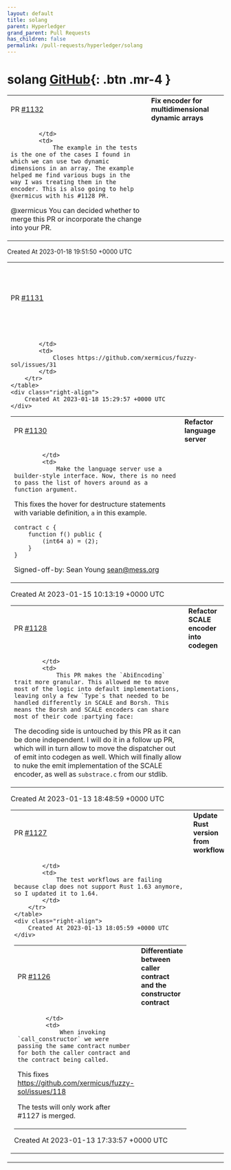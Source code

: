 ```yaml
---
layout: default
title: solang
parent: Hyperledger
grand_parent: Pull Requests
has_children: false
permalink: /pull-requests/hyperledger/solang
---
```


# solang <span class="fs-3 right-align">[GitHub](https://github.com/hyperledger/solang){: .btn .mr-4 }</span>


<div>
    <table>
        <tr>
            <td>
                PR <a href="https://github.com/hyperledger/solang/pull/1132" class=".btn">#1132</a>
            </td>
            <td>
                <b>
                    Fix encoder for multidimensional dynamic arrays
                </b>
            </td>
        </tr>
        <tr>
            <td>
                
            </td>
            <td>
                The example in the tests is the one of the cases I found in which we can use two dynamic dimensions in an array. The example helped me find various bugs in the way I was treating them in the encoder. This is also going to help @xermicus with his #1128 PR.

@xermicus You can decided whether to merge this PR or incorporate the change into your PR.
            </td>
        </tr>
    </table>
    <div class="right-align">
        Created At 2023-01-18 19:51:50 +0000 UTC
    </div>
</div>

<div>
    <table>
        <tr>
            <td>
                PR <a href="https://github.com/hyperledger/solang/pull/1131" class=".btn">#1131</a>
            </td>
            <td>
                <b>
                    mappings and arrays can also cause recursive struct fields
                </b>
            </td>
        </tr>
        <tr>
            <td>
                
            </td>
            <td>
                Closes https://github.com/xermicus/fuzzy-sol/issues/31
            </td>
        </tr>
    </table>
    <div class="right-align">
        Created At 2023-01-18 15:29:57 +0000 UTC
    </div>
</div>

<div>
    <table>
        <tr>
            <td>
                PR <a href="https://github.com/hyperledger/solang/pull/1130" class=".btn">#1130</a>
            </td>
            <td>
                <b>
                    Refactor language server
                </b>
            </td>
        </tr>
        <tr>
            <td>
                
            </td>
            <td>
                Make the language server use a builder-style interface. Now, there is no need to pass the list of hovers around as a function argument.

This fixes the hover for destructure statements with variable definition, `a` in this example.

```solidity
contract c {
	function f() public {
		(int64 a) = (2);
	}
}
```

Signed-off-by: Sean Young <sean@mess.org>
            </td>
        </tr>
    </table>
    <div class="right-align">
        Created At 2023-01-15 10:13:19 +0000 UTC
    </div>
</div>

<div>
    <table>
        <tr>
            <td>
                PR <a href="https://github.com/hyperledger/solang/pull/1128" class=".btn">#1128</a>
            </td>
            <td>
                <b>
                    Refactor SCALE encoder into codegen
                </b>
            </td>
        </tr>
        <tr>
            <td>
                
            </td>
            <td>
                This PR makes the `AbiEncoding` trait more granular. This allowed me to move most of the logic into default implementations, leaving only a few `Type`s that needed to be handled differently in SCALE and Borsh. This means the Borsh and SCALE encoders can share most of their code :partying_face: 

The decoding side is untouched by this PR as it can be done independent. I will do it in a follow up PR, which will in turn allow to move the dispatcher out of emit into codegen as well. Which will finally allow to nuke the emit implementation of the SCALE encoder, as well as `substrace.c` from our stdlib.
            </td>
        </tr>
    </table>
    <div class="right-align">
        Created At 2023-01-13 18:48:59 +0000 UTC
    </div>
</div>

<div>
    <table>
        <tr>
            <td>
                PR <a href="https://github.com/hyperledger/solang/pull/1127" class=".btn">#1127</a>
            </td>
            <td>
                <b>
                    Update Rust version from workflows
                </b>
            </td>
        </tr>
        <tr>
            <td>
                
            </td>
            <td>
                The test workflows are failing because clap does not support Rust 1.63 anymore, so I updated it to 1.64.
            </td>
        </tr>
    </table>
    <div class="right-align">
        Created At 2023-01-13 18:05:59 +0000 UTC
    </div>
</div>

<div>
    <table>
        <tr>
            <td>
                PR <a href="https://github.com/hyperledger/solang/pull/1126" class=".btn">#1126</a>
            </td>
            <td>
                <b>
                    Differentiate between caller contract and the constructor contract
                </b>
            </td>
        </tr>
        <tr>
            <td>
                
            </td>
            <td>
                When invoking `call_constructor` we were passing the same contract number for both the caller contract and the contract being called.

This fixes https://github.com/xermicus/fuzzy-sol/issues/118

The tests will only work after #1127 is merged.
            </td>
        </tr>
    </table>
    <div class="right-align">
        Created At 2023-01-13 17:33:57 +0000 UTC
    </div>
</div>

